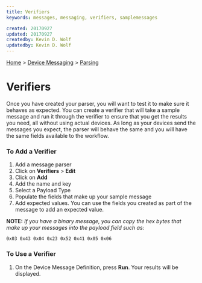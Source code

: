 ```yaml
---
title: Verifiers
keywords: messages, messaging, verifiers, samplemessages

created: 20170927
updated: 20170927
createdby: Kevin D. Wolf
updatedby: Kevin D. Wolf
---
```

[Home](../../Index.md) > [Device Messaging](../Index.md) > [Parsing](Index.md)

# Verifiers

Once you have created your parser, you will want to test it to make sure it behaves as expected.  You can create a verifier that will take a sample message and run it through the verifier to ensure that you get the results you need, all without using actual devices.  As long as your devices send the messages you expect, the parser will behave the same and you will have the same fields available to the workflow.

### To Add a Verifier

1. Add a message parser
2. Click on **Verifiers** > **Edit**
3. Click on **Add**
4. Add the name and key
5. Select a Payload Type
6. Populate the fields that make up your sample message
7. Add expected values.  You can use the fields you created as part of the message to add an expected value.

**NOTE:** *If you have a binary message, you can copy the hex bytes that make up your messages into the payload field such as:*
```
0x03 0x43 0x04 0x23 0x52 0x41 0x05 0x06 
```

### To Use a Verifier

1. On the Device Message Definition, press **Run**.  Your results will be displayed.



